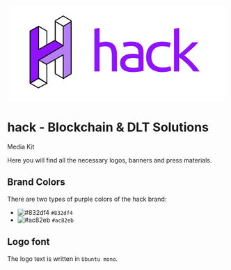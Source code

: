 <p align="center">
  <img src="https://github.com/hackbg/hack-media-kit/raw/master/logo/hack_logo_colored.png">
</p>

# hack - Blockchain & DLT Solutions

Media Kit

Here you will find all the necessary logos, banners and press materials.

## Brand Colors

There are two types of purple colors of the hack brand:

- ![#832df4](https://placehold.it/12/832df4/000000?text=+) `#832df4`
- ![#ac82eb](https://placehold.it/12/ac82eb/000000?text=+) `#ac82eb`

## Logo font

The logo text is written in `Ubuntu mono`.
